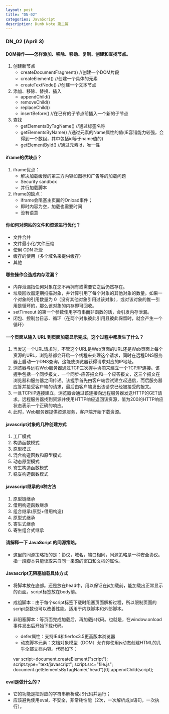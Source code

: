 ```yaml
---
layout: post
title: "DN-02"
categories: JavaScript
description: Dumb Note 第二篇
---
```


### DN_02 (April 3)

#### DOM操作——怎样添加、移除、移动、复制、创建和查找节点。

1.  创建新节点
    -   createDocumentFragment()    //创建一个DOM片段
    -   createElement()   //创建一个具体的元素
    -   createTextNode()   //创建一个文本节点
2.  添加、移除、替换、插入
    -   appendChild()
    -   removeChild()
    -   replaceChild()
    -   insertBefore() //在已有的子节点前插入一个新的子节点
3.  查找
    -   getElementsByTagName()    //通过标签名称
    -   getElementsByName()    //通过元素的Name属性的值(IE容错能力较强，会得到一个数组，其中包括id等于name值的)
    -   getElementById()    //通过元素Id，唯一性

#### iframe的优缺点？

1.  iframe优点：
    -   解决加载缓慢的第三方内容如图标和广告等的加载问题
    -   Security sandbox
    -   并行加载脚本
2.  iframe的缺点：
    -   iframe会阻塞主页面的Onload事件；
    -   即时内容为空，加载也需要时间
    -   没有语意 

#### 你如何对网站的文件和资源进行优化？

-   文件合并
-   文件最小化/文件压缩
-   使用 CDN 托管
-   缓存的使用（多个域名来提供缓存）
-   其他

#### 哪些操作会造成内存泄漏？

-   内存泄漏指任何对象在您不再拥有或需要它之后仍然存在。
-   垃圾回收器定期扫描对象，并计算引用了每个对象的其他对象的数量。如果一个对象的引用数量为 0（没有其他对象引用过该对象），或对该对象的惟一引用是循环的，那么该对象的内存即可回收。
-   setTimeout 的第一个参数使用字符串而非函数的话，会引发内存泄漏。
-   闭包、控制台日志、循环（在两个对象彼此引用且彼此保留时，就会产生一个循环）

#### 一个页面从输入 URL 到页面加载显示完成，这个过程中都发生了什么？

1.  当发送一个URL请求时，不管这个URL是Web页面的URL还是Web页面上每个资源的URL，浏览器都会开启一个线程来处理这个请求，同时在远程DNS服务器上启动一个DNS查询。这能使浏览器获得请求对应的IP地址。
2.  浏览器与远程Web服务器通过TCP三次握手协商来建立一个TCP/IP连接。该握手包括一个同步报文，一个同步-应答报文和一个应答报文，这三个报文在 浏览器和服务器之间传递。该握手首先由客户端尝试建立起通信，而后服务器应答并接受客户端的请求，最后由客户端发出该请求已经被接受的报文。
3.  一旦TCP/IP连接建立，浏览器会通过该连接向远程服务器发送HTTP的GET请求。远程服务器找到资源并使用HTTP响应返回该资源，值为200的HTTP响应状态表示一个正确的响应。
4.  此时，Web服务器提供资源服务，客户端开始下载资源。

#### javascript对象的几种创建方式

1.  工厂模式
2.  构造函数模式
3.  原型模式
4.  混合构造函数和原型模式
5.  动态原型模式
6.  寄生构造函数模式
7.  稳妥构造函数模式

#### javascript继承的6种方法

1.  原型链继承
2.  借用构造函数继承
3.  组合继承(原型+借用构造)
4.  原型式继承
5.  寄生式继承
6.  寄生组合式继承

#### 请解释一下 JavaScript 的同源策略。

-   这里的同源策略指的是：协议，域名，端口相同，同源策略是一种安全协议。 指一段脚本只能读取来自同一来源的窗口和文档的属性。

#### Javascript无阻塞加载具体方式

-   将脚本放在底部。<!--<link>-->还是放在head中，用以保证在js加载前，能加载出正常显示的页面。script标签放在body前。
-   成组脚本：由于每个script标签下载时阻塞页面解析过程，所以限制页面的script总数也可以改善性能。适用于内联脚本和外部脚本。
-   非阻塞脚本：等页面完成加载后，再加载js代码。也就是，在window.onload事件发出后开始下载代码。
    -   defer属性：支持IE4和fierfox3.5更高版本浏览器
    -   动态脚本元素：文档对象模型（DOM）允许你使用js动态创建HTML的几乎全部文档内容。代码如下：


    <!--<script>-->
    var script=document.createElement("script");
    script.type="text/javascript";
    script.src="file.js";
    document.getElementsByTagName("head")[0].appendChild(script);
    <!--</script>-->

#### eval是做什么的？

-   它的功能是把对应的字符串解析成JS代码并运行；
-   应该避免使用eval，不安全，非常耗性能（2次，一次解析成js语句，一次执行）。
